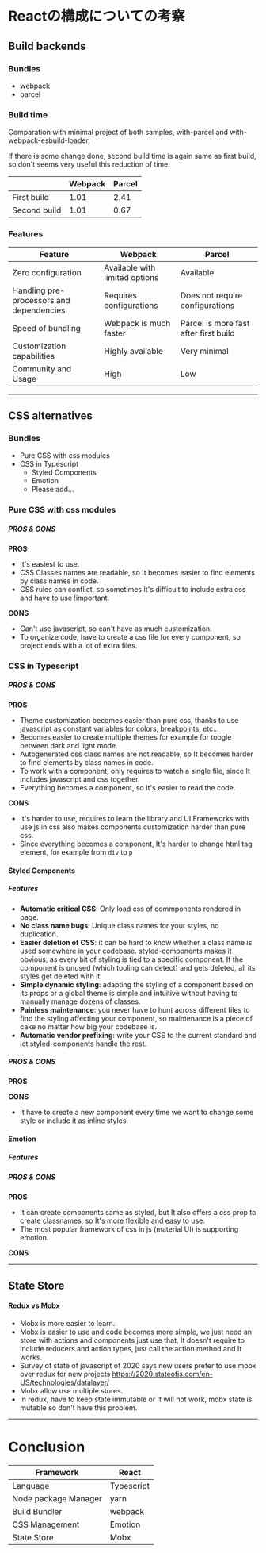 # Reactの構成についての考察

## Build backends

### Bundles

- webpack
- parcel

### Build time

Comparation with minimal project of both samples, with-parcel and with-webpack-esbuild-loader.

If there is some change done, second build time is again same as first build, so don't seems very useful this reduction of time.

|              | Webpack | Parcel |
|--------------|---------|--------|
| First build  | 1.01    | 2.41   |
| Second build | 1.01    | 0.67   |


### Features

| Feature                                  | Webpack                        | Parcel                                |
|------------------------------------------|--------------------------------|---------------------------------------|
| Zero configuration                       | Available with limited options | Available                             |
| Handling pre-processors and dependencies | Requires configurations        | Does not require configurations       |
| Speed of bundling                        | Webpack is much faster         | Parcel is more fast after first build |
| Customization capabilities               | Highly available               | Very minimal                          |
| Community and Usage                      | High                           | Low                                   |

---

## CSS alternatives

### Bundles

- Pure CSS with css modules
- CSS in Typescript
    - Styled Components
    - Emotion
    - Please add...

### Pure CSS with css modules

##### PROS & CONS

**PROS**

- It's easiest to use.
- CSS Classes names are readable, so It becomes easier to find elements by class names in code.
- CSS rules can conflict, so sometimes It's difficult to include extra css and have to use !important.

**CONS**

- Can't use javascript, so can't have as much customization.
- To organize code, have to create a css file for every component, so project ends with a lot of extra files.

### CSS in Typescript

##### PROS & CONS

**PROS**

- Theme customization becomes easier than pure css, thanks to use javascript as constant variables for colors, breakpoints, etc...
- Becomes easier to create multiple themes for example for toogle between dark and light mode.
- Autogenerated css class names are not readable, so It becomes harder to find elements by class names in code.
- To work with a component, only requires to watch a single file, since It includes javascript and css together.
- Everything becomes a component, so It's easier to read the code.

**CONS**

- It's harder to use, requires to learn the library and UI Frameworks with use js in css also makes components customization harder than pure css.
- Since everything becomes a component, It's harder to change html tag element, for example from `div` to `p`

#### Styled Components

##### Features

- **Automatic critical CSS**: Only load css of commponents rendered in page.
- **No class name bugs**: Unique class names for your styles, no duplication.
- **Easier deletion of CSS**: it can be hard to know whether a class name is used somewhere in your codebase. styled-components makes it obvious, as every bit of styling is tied to a specific component. If the component is unused (which tooling can detect) and gets deleted, all its styles get deleted with it.
- **Simple dynamic styling**: adapting the styling of a component based on its props or a global theme is simple and intuitive without having to manually manage dozens of classes.
- **Painless maintenance**: you never have to hunt across different files to find the styling affecting your component, so maintenance is a piece of cake no matter how big your codebase is.
- **Automatic vendor prefixing**: write your CSS to the current standard and let styled-components handle the rest.

##### PROS & CONS

**PROS**


**CONS**

- It have to create a new component every time we want to change some style or include it as inline styles.

#### Emotion

##### Features

##### PROS & CONS

**PROS**

- It can create components same as styled, but It also offers a css prop to create classnames, so It's more flexible and easy to use.
- The most popular framework of css in js (material UI) is supporting emotion.

**CONS**


---

## State Store

#### Redux vs Mobx

- Mobx is more easier to learn.
- Mobx is easier to use and code becomes more simple, we just need an store with actions and components just use that, 
  It doesn't require to include reducers and action types, just call the action method and It works.
- Survey of state of javascript of 2020 says new users prefer to use mobx over redux for new projects https://2020.stateofjs.com/en-US/technologies/datalayer/
- Mobx allow use multiple stores.
- In redux, have to keep state immutable or It will not work, mobx state is mutable so don't have this problem.


---

# Conclusion

 
| Framework            | React      |
|----------------------|------------|
| Language             | Typescript |
| Node package Manager | yarn       |
| Build Bundler        | webpack    |
| CSS Management       | Emotion    |
| State Store          | Mobx       |
